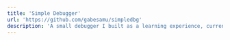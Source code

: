 ```yaml
---
title: 'Simple Debugger'
url: 'https://github.com/gabesamu/simpledbg'
description: 'A small debugger I built as a learning experience, currently only supports x86 CPU on Linux. Simple feature set: breakpoints, read/write registers and memory, single stepping, and printing of variables and backtraces.'
---
```

